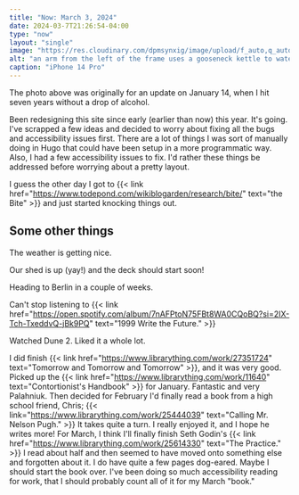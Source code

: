 ```yaml
---
title: "Now: March 3, 2024"
date: 2024-03-7T21:26:54-04:00
type: "now"
layout: "single"
image: "https://res.cloudinary.com/dpmsynxig/image/upload/f_auto,q_auto:good/v1707965555/now-posts/untitled-1.jpg"
alt: "an arm from the left of the frame uses a gooseneck kettle to water flowers inside of a glass vase-like chemex coffee maker. there is a large wall calendar in the background"
caption: "iPhone 14 Pro"
---
```


The photo above was originally for an update on January 14, when I hit seven years without a drop of alcohol.

Been redesigning this site since early (earlier than now) this year. It's going. I've scrapped a few ideas and decided to worry about fixing all the bugs and accessibility issues first. There are a lot of things I was sort of manually doing in Hugo that could have been setup in a more programmatic way. Also, I had a few accessibility issues to fix. I'd rather these things be addressed before worrying about a pretty layout.

I guess the other day I got to {{< link href="https://www.todepond.com/wikiblogarden/research/bite/" text="the Bite" >}} and just started knocking things out.

## Some other things

The weather is getting nice.

Our shed is up (yay!) and the deck should start soon!

Heading to Berlin in a couple of weeks.

Can't stop listening to {{< link href="https://open.spotify.com/album/7nAFPtoN75FBt8WA0CQoBQ?si=2IX-Tch-TxeddvQ-jBk9PQ" text="1999 Write the Future." >}}

Watched Dune 2. Liked it a whole lot.

I did finish {{< link href="https://www.librarything.com/work/27351724" text="Tomorrow and Tomorrow and Tomorrow" >}}, and it was very good. Picked up the {{< link href="https://www.librarything.com/work/11640" text="Contortionist's Handbook" >}} for January. Fantastic and very Palahniuk. Then decided for February I'd finally read a book from a high school friend, Chris; {{< link="https://www.librarything.com/work/25444039" text="Calling Mr. Nelson Pugh." >}} It takes quite a turn. I really enjoyed it, and I hope he writes more! For March, I think I'll finally finish Seth Godin's {{< link href="https://www.librarything.com/work/25614330" text="The Practice." >}} I read about half and then seemed to have moved onto something else and forgotten about it. I do have quite a few pages dog-eared. Maybe I should start the book over. I've been doing so much accessibility reading for work, that I should probably count all of it for my March "book."
